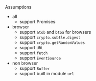 Assumptions

- all
  - support Promises
- browser
  - support `atob` and `btoa` for browsers
  - support `crypto.subtle.digest`
  - support `crypto.getRandomValues`
  - support `URL`
  - support `fetch`
  - support `EventSource`
- non browser
  - support `Buffer`
  - support built in module `url`
